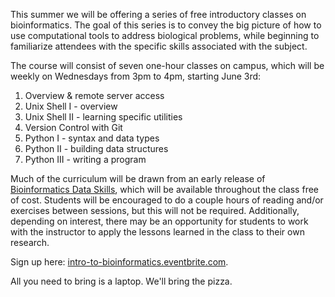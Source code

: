 This summer we will be offering a series of free introductory classes on bioinformatics.
The goal of this series is to convey the big picture of how to use computational tools to address biological problems, while beginning to familiarize attendees with the specific skills associated with the subject.

The course will consist of seven one-hour classes on campus, which will be weekly on Wednesdays from 3pm to 4pm, starting June 3rd:

1. Overview & remote server access
2. Unix Shell I - overview
3. Unix Shell II - learning specific utilities
4. Version Control with Git
5. Python I - syntax and data types
6. Python II - building data structures
7. Python III - writing a program

Much of the curriculum will be drawn from an early release of [Bioinformatics Data Skills](http://shop.oreilly.com/product/0636920030157.do), which will be available throughout the class free of cost.
Students will be encouraged to do a couple hours of reading and/or exercises between sessions, but this will not be required.
Additionally, depending on interest, there may be an opportunity for students to work with the instructor to apply the lessons learned in the class to their own research.

Sign up here: [intro-to-bioinformatics.eventbrite.com](http://intro-to-bioinformatics.eventbrite.com).

All you need to bring is a laptop.
We'll bring the pizza.
